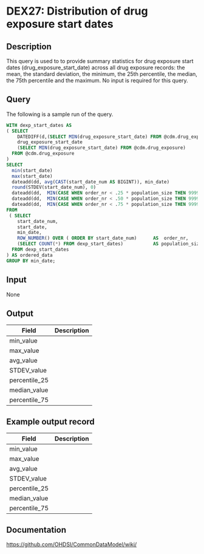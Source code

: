 <!---
Group:drug exposure
Name:DEX27 Distribution of drug exposure start dates
Author:Patrick Ryan
CDM Version: 5.3
-->

# DEX27: Distribution of drug exposure start dates

## Description
This query is used to to provide summary statistics for drug exposure start dates (drug_exposure_start_date) across all drug exposure records: the mean, the standard deviation, the minimum, the 25th percentile, the median, the 75th percentile and the maximum. No input is required for this query.

## Query
The following is a sample run of the query.  

```sql
WITH dexp_start_dates AS
( SELECT
    DATEDIFF(d,(SELECT MIN(drug_exposure_start_date) FROM @cdm.drug_exposure), drug_exposure_start_date) AS start_date_num,
    drug_exposure_start_date                                                                             AS start_date,
    (SELECT MIN(drug_exposure_start_date) FROM @cdm.drug_exposure)                                       AS min_date
  FROM @cdm.drug_exposure
)
SELECT
  min(start_date)                                                                                             AS min_date,
  max(start_date)                                                                                             AS max_date,
  dateadd(dd, avg(CAST(start_date_num AS BIGINT)), min_date)                                                                  AS avg_date,
  round(STDEV(start_date_num), 0)                                                                             AS stdev_days,
  dateadd(dd,  MIN(CASE WHEN order_nr < .25 * population_size THEN 99999999 ELSE start_date_num END), min_date) AS percentile_25_date,
  dateadd(dd,  MIN(CASE WHEN order_nr < .50 * population_size THEN 99999999 ELSE start_date_num END), min_date) AS median_date,
  dateadd(dd,  MIN(CASE WHEN order_nr < .75 * population_size THEN 99999999 ELSE start_date_num END), min_date) AS percentile_75_date
FROM
 ( SELECT
    start_date_num,                                                              
    start_date,
    min_date,
    ROW_NUMBER() OVER ( ORDER BY start_date_num)      AS  order_nr,
    (SELECT COUNT(*) FROM dexp_start_dates)           AS population_size
  FROM dexp_start_dates
) AS ordered_data
GROUP BY min_date;
```

## Input

 None

## Output

|  Field |  Description |
| --- | --- |
| min_value |   |
| max_value |   |
| avg_value |   |
| STDEV_value |   |
| percentile_25 |   |
| median_value |   |
| percentile_75 |   |

## Example output record

|  Field |  Description |
| --- | --- |
| min_value |   |
| max_value |   |
| avg_value |   |
| STDEV_value |   |
| percentile_25 |   |
| median_value |   |
| percentile_75 |   |

## Documentation
https://github.com/OHDSI/CommonDataModel/wiki/
